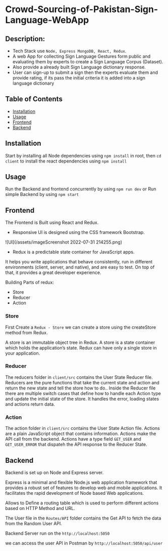 # Crowd-Sourcing-of-Pakistan-Sign-Language-WebApp
## Description:

- Tech Stack use `Node, Express MongoDB, React, Redux`.
- A web App for collecting Sign Language Gestures form public and evaluating them by experts to create a Sign Language Corpus (Dataset).
- Also provide a already built Sign Language dictionary response.
- User can sign-up to submit a sign then the experts evaluate them and provide rating, if its pass the initial criteria it is added into a sign language dictionary



## Table of Contents 

- [Installation](#installation)
- [Usage](#usage)
- [Frontend](#Frontend)
- [Backend](#Backend)


## Installation

Start by installing all Node dependencies using `npm install` in root, then `cd client` to install the react dependencies using `npm install`

## Usage

Run the Backend and frontend concurrently by using `npm run dev` or Run simple Backend by using `npm start`
   

## Frontend

The Frontend is Built using React and Redux.

- Responsive UI is designed using the CSS framework Bootstrap.

![UI](/assets/imageScreenshot 2022-07-31 214255.png)

- Redux is a predictable state container for JavaScript apps.

It helps you write applications that behave consistently, run in different environments (client, server, and native), and are easy to test. On top of that, it provides a great developer experience.

Building Parts of redux:
 
- Store
- Reducer
- Action


### Store
First Create a `Redux - Store` we can create a store using the createStore method from Redux.

A store is an immutable object tree in Redux. A store is a state container which holds the application’s state. Redux can have only a single store in your application.

### Reducer

The reducers folder in `client/src` contains the User State Reducer file.
Reducers are the pure functions that take the current state and action and return the new state and tell the store how to do..
Inside the Reducer file there are multiple switch cases that define how to handle each Action type and update the initial state of the store.
It handles the error, loading states and actions return data.

### Action

The action folder in `client/src` contains the User State Action file.
Actions are a plain JavaScript object that contains information. Actions make the API call from the backend.
Actions have a type field `GET_USER` and `GET_USER_ERROR` that dispateh the API response to the Reducer State.


## Backend

Backend is set up on Node and Express server.

Express is a minimal and flexible Node.js web application framework that provides a robust set of features to develop web and mobile applications. It facilitates the rapid development of Node based Web applications.

Allows to Define a routing table which is used to perform different actions based on HTTP Method and URL.

The User file in the `Routes/API` folder contains the Get API to fetch the data from the Random User API.

Backend Server run on the `http://localhost:5050`

we can access the user API in Postman by `http://localhost:5050/api/user`

